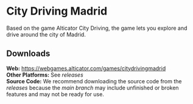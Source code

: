 # City Driving Madrid
Based on the game Alticator City Driving, the game lets you explore and drive around the city of Madrid.

## Downloads
**Web:** https://webgames.alticator.com/games/citydrivingmadrid \
**Other Platforms:** See *releases* \
**Source Code:** We recommend downloading the source code from the *releases* because the *main branch* may include unfinished or broken features and may not be ready for use.
